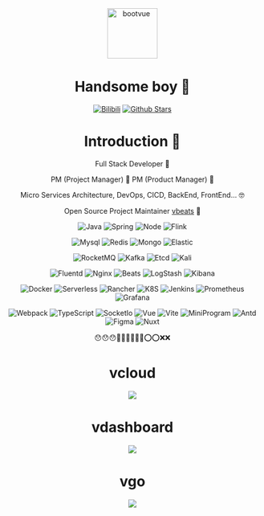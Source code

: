 <div align=center>

<img alt="bootvue" src="https://cdn.jsdelivr.net/gh/boot-vue/boot-vue@master/logo.png" width=100 />

# Handsome boy 👋

<p>

[![Bilibili](https://img.shields.io/badge/dynamic/json?labelColor=FE7398&logo=bilibili&logoColor=white&label=bilibili&color=00aeec&query=%24.data.totalSubs&url=https%3A%2F%2Fapi.spencerwoo.com%2Fsubstats%2F%3Fsource%3Dbilibili%26queryKey%3D95121892)](https://space.bilibili.com/95121892)
[![Github Stars](https://img.shields.io/github/followers/boot-vue?color=faf408&label=github%20stars&logo=github)](https://github.com/boot-vue)

</p>

# Introduction 🍍

<p>

Full Stack Developer 🍒

PM (Project Manager) 🚀   PM (Product Manager) 🍄

Micro Services Architecture, DevOps, CICD, BackEnd, FrontEnd... 🤓

Open Source Project Maintainer [vbeats](https://github.com/vbeats) 🍉

![Java](https://img.shields.io/badge/-Java-007396?logo=java&logoColor=white)
![Spring](https://img.shields.io/badge/-Spring-6DB33F?logo=spring&logoColor=white)
![Node](https://img.shields.io/badge/-Node-339933?logo=Node.js&logoColor=white)
![Flink](https://img.shields.io/badge/-Flink-E6526F?logo=apache%20flink&logoColor=white)

![Mysql](https://img.shields.io/badge/-Mysql-4479A1?logo=mysql&logoColor=white)
![Redis](https://img.shields.io/badge/-Redis-DC382D?logo=redis&logoColor=white)
![Mongo](https://img.shields.io/badge/-Mongo-47A248?logo=mongodb&logoColor=white)
![Elastic](https://img.shields.io/badge/-Elastic-005571?logo=elasticsearch&logoColor=white)

![RocketMQ](https://img.shields.io/badge/-rocketMQ-D77310?logo=apache%20rocketmq&logoColor=white)
![Kafka](https://img.shields.io/badge/-kafka-231F20?logo=apache%20kafka&logoColor=white)
![Etcd](https://img.shields.io/badge/-etcd-419EDA?logo=etcd&logoColor=white)
![Kali](https://img.shields.io/badge/-Kali-557C94?logo=kali%20linux&logoColor=white)

![Fluentd](https://img.shields.io/badge/-fluentd-0E83C8?logo=fluentd&logoColor=white)
![Nginx](https://img.shields.io/badge/-Nginx-009639?logo=nginx&logoColor=white)
![Beats](https://img.shields.io/badge/-beats-005571?logo=beats&logoColor=white)
![LogStash](https://img.shields.io/badge/-logstash-005571?logo=logstash&logoColor=white)
![Kibana](https://img.shields.io/badge/-kibana-005571?logo=kibana&logoColor=white)

![Docker](https://img.shields.io/badge/-Docker-2496ED?logo=docker&logoColor=white)
![Serverless](https://img.shields.io/badge/-Serverless-FD5750?logo=serverless&logoColor=white)
![Rancher](https://img.shields.io/badge/-Rancher-0075A8?logo=rancher&logoColor=white)
![K8S](https://img.shields.io/badge/-k8s-326CE5?logo=kubernetes&logoColor=white)
![Jenkins](https://img.shields.io/badge/-Jenkins-D24939?logo=jenkins&logoColor=white)
![Prometheus](https://img.shields.io/badge/-Prometheus-E6522C?logo=Prometheus&logoColor=white)
![Grafana](https://img.shields.io/badge/-Grafana-F46800?logo=Grafana&logoColor=white)

![Webpack](https://img.shields.io/badge/-Webpack-1a6bac?logo=webpack)
![TypeScript](https://img.shields.io/badge/-TypeScript-blue?logo=typescript&logoColor=white)
![SocketIo](https://img.shields.io/badge/-socket.io-88CE02?logo=socket.io&logoColor=white)
![Vue](https://img.shields.io/badge/-Vue-34495e?logo=vue.js)
![Vite](https://img.shields.io/badge/-Vite-646CFF?logo=vite&logoColor=white)
![MiniProgram](https://img.shields.io/badge/-MiniProgram-07c160?logo=wechat&logoColor=white)
![Antd](https://img.shields.io/badge/-Antd-0170FE?logo=ant%20design&logoColor=white)
![Figma](https://img.shields.io/badge/-Figma-F24E1E?logo=figma&logoColor=white)
![Nuxt](https://img.shields.io/badge/-Nuxt-00DC82?logo=nuxt.js&logoColor=white)

</p>

😯😯😯🚀🚀🚀💥💥💥⭕️⭕️❌❌ 

  <h1>vcloud</h1>
  <img src="https://repobeats.axiom.co/api/embed/bcc13c891feb0f603833dcea3221fc9d3cde40f6.svg" />
  
  <h1>vdashboard</h1>
  <img src="https://repobeats.axiom.co/api/embed/3788260d838e50a1eab4e4107eeb02d29a0c8139.svg" />
  
  <h1>vgo</h1>
  <img src="https://repobeats.axiom.co/api/embed/49486021f77472fae875ae23605bac322be358ca.svg" />

</div>
